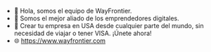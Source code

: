 - 👋 Hola, somos el equipo de WayFrontier.
- 👀 Somos el mejor aliado de los emprendedores digitales. 
- 💼 Crear tu empresa en USA desde cualquier parte del mundo, sin necesidad de viajar o tener VISA. ¡Únete ahora! 
- 🌐 https://www.wayfrontier.com

<!---
wayfrontier/wayfrontier es un especial ✨ repositorio ✨ y el archivo README.md se visualizará en nuestro perfil.
--->

